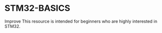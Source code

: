 # STM32-BASICS
 Improve This resource is intended for beginners who are highly interested in STM32.
